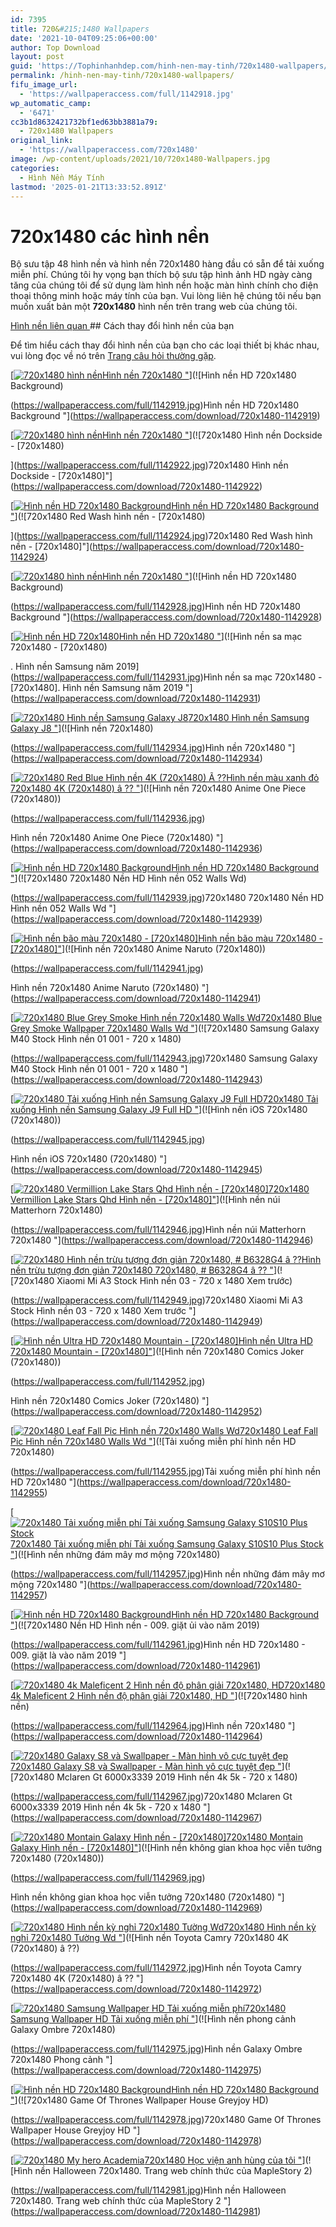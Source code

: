 ```yaml
---
id: 7395
title: 720&#215;1480 Wallpapers
date: '2021-10-04T09:25:06+00:00'
author: Top Download
layout: post
guid: 'https://Tophinhanhdep.com/hinh-nen-may-tinh/720x1480-wallpapers/'
permalink: /hinh-nen-may-tinh/720x1480-wallpapers/
fifu_image_url:
  - 'https://wallpaperaccess.com/full/1142918.jpg'
wp_automatic_camp:
  - '6471'
cc3b1d8632421732bf1ed63bb3881a79:
  - 720x1480 Wallpapers
original_link:
  - 'https://wallpaperaccess.com/720x1480'
image: /wp-content/uploads/2021/10/720x1480-Wallpapers.jpg
categories:
  - Hình Nền Máy Tính
lastmod: '2025-01-21T13:33:52.891Z'
---
```

# 720x1480 các hình nền

Bộ sưu tập 48 hình nền và hình nền 720x1480 hàng đầu có sẵn để tải xuống miễn phí. Chúng tôi hy vọng bạn thích bộ sưu tập hình ảnh HD ngày càng tăng của chúng tôi để sử dụng làm hình nền hoặc màn hình chính cho điện thoại thông minh hoặc máy tính của bạn. Vui lòng liên hệ chúng tôi nếu bạn muốn xuất bản một **720x1480** hình nền trên trang web của chúng tôi.

[Hình nền liên quan ](#related) ## Cách thay đổi hình nền của bạn

Để tìm hiểu cách thay đổi hình nền của bạn cho các loại thiết bị khác nhau, vui lòng đọc về nó trên [Trang câu hỏi thường gặp](https://tophinhanhdep.com/faq/).

  
[[![720x1480 hình nền](https://wallpaperaccess.com/full/1142918.jpg)Hình nền 720x1480 "](https://wallpaperaccess.com/download/720x1480-1142918)](![Hình nền HD 720x1480 Background)

(https://wallpaperaccess.com/full/1142919.jpg)Hình nền HD 720x1480 Background "](https://wallpaperaccess.com/download/720x1480-1142919)

[[![720x1480 hình nền](https://wallpaperaccess.com/full/1142921.jpg)Hình nền 720x1480 "](https://wallpaperaccess.com/download/720x1480-1142921)](![720x1480 Hình nền Dockside - [720x1480)

](https://wallpaperaccess.com/full/1142922.jpg)720x1480 Hình nền Dockside - \[720x1480\]"](https://wallpaperaccess.com/download/720x1480-1142922)

[[![Hình nền HD 720x1480 Background](https://wallpaperaccess.com/full/1142923.jpg)Hình nền HD 720x1480 Background "](https://wallpaperaccess.com/download/720x1480-1142923)](![720x1480 Red Wash hình nền - [720x1480)

](https://wallpaperaccess.com/full/1142924.jpg)720x1480 Red Wash hình nền - \[720x1480\]"](https://wallpaperaccess.com/download/720x1480-1142924)

[[![720x1480 hình nền](https://wallpaperaccess.com/full/1142927.jpg)Hình nền 720x1480 "](https://wallpaperaccess.com/download/720x1480-1142927)](![Hình nền HD 720x1480 Background)

(https://wallpaperaccess.com/full/1142928.jpg)Hình nền HD 720x1480 Background "](https://wallpaperaccess.com/download/720x1480-1142928)

[[![Hình nền HD 720x1480](https://wallpaperaccess.com/full/1142930.jpg)Hình nền HD 720x1480 "](https://wallpaperaccess.com/download/720x1480-1142930)](![Hình nền sa mạc 720x1480 - [720x1480)

.  Hình nền Samsung năm 2019](https://wallpaperaccess.com/full/1142931.jpg)Hình nền sa mạc 720x1480 - \[720x1480\]. Hình nền Samsung năm 2019 "](https://wallpaperaccess.com/download/720x1480-1142931)

[[![720x1480 Hình nền Samsung Galaxy J8](https://wallpaperaccess.com/full/1142933.jpg)720x1480 Hình nền Samsung Galaxy J8 "](https://wallpaperaccess.com/download/720x1480-1142933)](![Hình nền 720x1480)

(https://wallpaperaccess.com/full/1142934.jpg)Hình nền 720x1480 "](https://wallpaperaccess.com/download/720x1480-1142934)

 [[![720x1480 Red Blue Hình nền 4K (720x1480) Ã ??](https://wallpaperaccess.com/full/1142935.jpg)Hình nền màu xanh đỏ 720x1480 4K (720x1480) â ?? "](https://wallpaperaccess.com/download/720x1480-1142935)](![Hình nền 720x1480 Anime One Piece (720x1480))

(https://wallpaperaccess.com/full/1142936.jpg)

Hình nền 720x1480 Anime One Piece (720x1480) "](https://wallpaperaccess.com/download/720x1480-1142936)

[[![Hình nền HD 720x1480 Background](https://wallpaperaccess.com/full/1142938.jpg)Hình nền HD 720x1480 Background "](https://wallpaperaccess.com/download/720x1480-1142938)](![720x1480 720x1480 Nền HD Hình nền 052 Walls Wd)

(https://wallpaperaccess.com/full/1142939.jpg)720x1480 720x1480 Nền HD Hình nền 052 Walls Wd "](https://wallpaperaccess.com/download/720x1480-1142939)

[[![Hình nền bão màu 720x1480 - [720x1480]](https://wallpaperaccess.com/full/1142940.jpg)Hình nền bão màu 720x1480 - \[720x1480\]"](https://wallpaperaccess.com/download/720x1480-1142940)](![Hình nền 720x1480 Anime Naruto (720x1480))

(https://wallpaperaccess.com/full/1142941.jpg)

Hình nền 720x1480 Anime Naruto (720x1480) "](https://wallpaperaccess.com/download/720x1480-1142941)

[[![720x1480 Blue Grey Smoke Hình nền 720x1480 Walls Wd](https://wallpaperaccess.com/full/1142942.jpg)720x1480 Blue Grey Smoke Wallpaper 720x1480 Walls Wd "](https://wallpaperaccess.com/download/720x1480-1142942)](![720x1480 Samsung Galaxy M40 Stock Hình nền 01 001 - 720 x 1480)

(https://wallpaperaccess.com/full/1142943.jpg)720x1480 Samsung Galaxy M40 Stock Hình nền 01 001 - 720 x 1480 "](https://wallpaperaccess.com/download/720x1480-1142943)

[[![720x1480 Tải xuống Hình nền Samsung Galaxy J9 Full HD](https://wallpaperaccess.com/full/1142944.jpg)720x1480 Tải xuống Hình nền Samsung Galaxy J9 Full HD "](https://wallpaperaccess.com/download/720x1480-1142944)](![Hình nền iOS 720x1480 (720x1480))

(https://wallpaperaccess.com/full/1142945.jpg)

Hình nền iOS 720x1480 (720x1480) "](https://wallpaperaccess.com/download/720x1480-1142945)

[[![720x1480 Vermillion Lake Stars Qhd Hình nền - [720x1480]](https://wallpaperaccess.com/full/647606.jpg)720x1480 Vermillion Lake Stars Qhd Hình nền - \[720x1480\]"](https://wallpaperaccess.com/download/720x1480-647606)](![Hình nền núi Matterhorn 720x1480)

(https://wallpaperaccess.com/full/1142946.jpg)Hình nền núi Matterhorn 720x1480 "](https://wallpaperaccess.com/download/720x1480-1142946)

 [[![720x1480 Hình nền trừu tượng đơn giản 720x1480, # B6328G4 â ??](https://wallpaperaccess.com/full/1142947.jpg)Hình nền trừu tượng đơn giản 720x1480 720x1480, # B6328G4 â ?? "](https://wallpaperaccess.com/download/720x1480-1142947)](![720x1480 Xiaomi Mi A3 Stock Hình nền 03 - 720 x 1480 Xem trước)

(https://wallpaperaccess.com/full/1142949.jpg)720x1480 Xiaomi Mi A3 Stock Hình nền 03 - 720 x 1480 Xem trước "](https://wallpaperaccess.com/download/720x1480-1142949)

[[![Hình nền Ultra HD 720x1480 Mountain - [720x1480]](https://wallpaperaccess.com/full/1142950.jpg)Hình nền Ultra HD 720x1480 Mountain - \[720x1480\]"](https://wallpaperaccess.com/download/720x1480-1142950)](![Hình nền 720x1480 Comics Joker (720x1480))

(https://wallpaperaccess.com/full/1142952.jpg)

Hình nền 720x1480 Comics Joker (720x1480) "](https://wallpaperaccess.com/download/720x1480-1142952)

[[![720x1480 Leaf Fall Pic Hình nền 720x1480 Walls Wd](https://wallpaperaccess.com/full/1142954.jpg)720x1480 Leaf Fall Pic Hình nền 720x1480 Walls Wd "](https://wallpaperaccess.com/download/720x1480-1142954)](![Tải xuống miễn phí hình nền HD 720x1480)

(https://wallpaperaccess.com/full/1142955.jpg)Tải xuống miễn phí hình nền HD 720x1480 "](https://wallpaperaccess.com/download/720x1480-1142955)

[[![720x1480 Tải xuống miễn phí Tải xuống Samsung Galaxy S10S10 Plus Stock](https://wallpaperaccess.com/full/1142956.jpg)720x1480 Tải xuống miễn phí Tải xuống Samsung Galaxy S10S10 Plus Stock "](https://wallpaperaccess.com/download/720x1480-1142956)](![Hình nền những đám mây mơ mộng 720x1480)

(https://wallpaperaccess.com/full/1142957.jpg)Hình nền những đám mây mơ mộng 720x1480 "](https://wallpaperaccess.com/download/720x1480-1142957)

[[![Hình nền HD 720x1480 Background](https://wallpaperaccess.com/full/1142958.jpg)Hình nền HD 720x1480 Background "](https://wallpaperaccess.com/download/720x1480-1142958)](![720x1480 Nền HD Hình nền - 009. giặt ủi vào năm 2019)

(https://wallpaperaccess.com/full/1142961.jpg)Hình nền HD 720x1480 - 009. giặt là vào năm 2019 "](https://wallpaperaccess.com/download/720x1480-1142961)

[[![720x1480 4k Maleficent 2 Hình nền độ phân giải 720x1480, HD](https://wallpaperaccess.com/full/1142963.jpg)720x1480 4k Maleficent 2 Hình nền độ phân giải 720x1480, HD "](https://wallpaperaccess.com/download/720x1480-1142963)](![720x1480 hình nền)

(https://wallpaperaccess.com/full/1142964.jpg)Hình nền 720x1480 "](https://wallpaperaccess.com/download/720x1480-1142964)

[[![720x1480 Galaxy S8 và Swallpaper - Màn hình vô cực tuyệt đẹp](https://wallpaperaccess.com/full/1142965.jpg)720x1480 Galaxy S8 và Swallpaper - Màn hình vô cực tuyệt đẹp "](https://wallpaperaccess.com/download/720x1480-1142965)](![720x1480 Mclaren Gt 6000x3339 2019 Hình nền 4k 5k - 720 x 1480)

(https://wallpaperaccess.com/full/1142967.jpg)720x1480 Mclaren Gt 6000x3339 2019 Hình nền 4k 5k - 720 x 1480 "](https://wallpaperaccess.com/download/720x1480-1142967)

[[![720x1480 Montain Galaxy Hình nền - [720x1480]](https://wallpaperaccess.com/full/1142968.jpg)720x1480 Montain Galaxy Hình nền - \[720x1480\]"](https://wallpaperaccess.com/download/720x1480-1142968)](![Hình nền không gian khoa học viễn tưởng 720x1480 (720x1480))

(https://wallpaperaccess.com/full/1142969.jpg)

Hình nền không gian khoa học viễn tưởng 720x1480 (720x1480) "](https://wallpaperaccess.com/download/720x1480-1142969)

[[![720x1480 Hình nền kỳ nghỉ 720x1480 Tường Wd](https://wallpaperaccess.com/full/1142971.jpg)720x1480 Hình nền kỳ nghỉ 720x1480 Tường Wd "](https://wallpaperaccess.com/download/720x1480-1142971)](![Hình nền Toyota Camry 720x1480 4K (720x1480) â ??)

(https://wallpaperaccess.com/full/1142972.jpg)Hình nền Toyota Camry 720x1480 4K (720x1480) â ?? "](https://wallpaperaccess.com/download/720x1480-1142972)

[[![720x1480 Samsung Wallpaper HD Tải xuống miễn phí](https://wallpaperaccess.com/full/1142973.jpg)720x1480 Samsung Wallpaper HD Tải xuống miễn phí "](https://wallpaperaccess.com/download/720x1480-1142973)](![Hình nền phong cảnh Galaxy Ombre 720x1480)

(https://wallpaperaccess.com/full/1142975.jpg)Hình nền Galaxy Ombre 720x1480 Phong cảnh "](https://wallpaperaccess.com/download/720x1480-1142975)

[[![Hình nền HD 720x1480 Background](https://wallpaperaccess.com/full/1142977.jpg)Hình nền HD 720x1480 Background "](https://wallpaperaccess.com/download/720x1480-1142977)](![720x1480 Game Of Thrones Wallpaper House Greyjoy HD)

(https://wallpaperaccess.com/full/1142978.jpg)720x1480 Game Of Thrones Wallpaper House Greyjoy HD "](https://wallpaperaccess.com/download/720x1480-1142978)

[[![720x1480 My hero Academia](https://wallpaperaccess.com/full/1142980.png)720x1480 Học viện anh hùng của tôi "](https://wallpaperaccess.com/download/720x1480-1142980)](![Hình nền Halloween 720x1480.  Trang web chính thức của MapleStory 2)

(https://wallpaperaccess.com/full/1142981.jpg)Hình nền Halloween 720x1480. Trang web chính thức của MapleStory 2 "](https://wallpaperaccess.com/download/720x1480-1142981)
